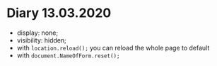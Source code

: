 # Diary 13.03.2020

* display: none;
* visibility: hidden;
* with ```location.reload();``` you can reload the whole page to default
* with ```document.NameOfForm.reset();```